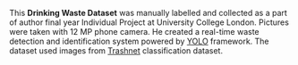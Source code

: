 This **Drinking Waste Dataset** was manually labelled and collected as a part of author final year Individual Project at University College London. Pictures were taken with 12 MP phone camera. He created a real-time waste detection and identification system powered by [YOLO](https://pjreddie.com/yolo/) framework. The dataset used images from [Trashnet](https://github.com/garythung/trashnet) classification dataset.